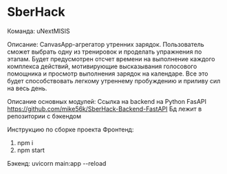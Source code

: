# SberHack
Команда: uNextMISIS

Описание: 
CanvasApp-агрегатор утренних зарядок. Пользователь сможет выбрать одну из тренировок и проделать упражнения по этапам. Будет предусмотрен отсчет времени на выполнение каждого комплекса действий, мотивирующие высказывания голосового помощника и просмотр выполнения зарядок на календаре. Все это будет способствовать легкому утреннему пробуждению и приливу сил на весь день.

Описание основных модулей:
Ссылка на backend на Python FasAPI https://github.com/mike56k/SberHack-Backend-FastAPI
Бд лежит в репозитории с бэкендом

Инструкцию по сборке проекта
Фронтенд:
1) npm i
2) npm start

Бэкенд:
uvicorn main:app --reload

